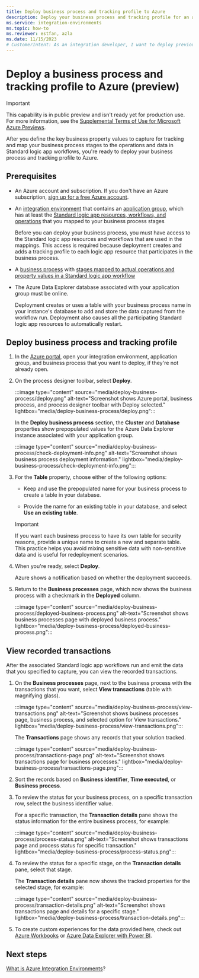 ```yaml
---
title: Deploy business process and tracking profile to Azure
description: Deploy your business process and tracking profile for an application group in an integration environment to Standard logic apps in Azure.
ms.service: integration-environments
ms.topic: how-to
ms.reviewer: estfan, azla
ms.date: 11/15/2023
# CustomerIntent: As an integration developer, I want to deploy previously created business processes and tracking profiles to deployed Standard logic app resources so I can capture and track key business data moving through my deployed resources.
---
```


# Deploy a business process and tracking profile to Azure (preview)

> [!IMPORTANT]
>
> This capability is in public preview and isn't ready yet for production use. For more information, see the 
> [Supplemental Terms of Use for Microsoft Azure Previews](https://azure.microsoft.com/support/legal/preview-supplemental-terms/).

After you define the key business property values to capture for tracking and map your business process stages to the operations and data in Standard logic app workflows, you're ready to deploy your business process and tracking profile to Azure.

## Prerequisites

- An Azure account and subscription. If you don't have an Azure subscription, [sign up for a free Azure account](https://azure.microsoft.com/free/?WT.mc_id=A261C142F).

- An [integration environment](create-integration-environment.md) that contains an [application group](create-application-group.md), which has at least the [Standard logic app resources, workflows, and operations](../logic-apps/create-single-tenant-workflows-azure-portal.md) that you mapped to your business process stages

  Before you can deploy your business process, you must have access to the Standard logic app resources and workflows that are used in the mappings. This access is required because deployment creates and adds a tracking profile to each logic app resource that participates in the business process.
 
- A [business process](create-business-process.md) with [stages mapped to actual operations and property values in a Standard logic app workflow](map-business-process-workflow.md)

- The Azure Data Explorer database associated with your application group must be online.

  Deployment creates or uses a table with your business process name in your instance's database to add and store the data captured from the workflow run. Deployment also causes all the participating Standard logic app resources to automatically restart.

<a name="deploy-business-process-tracking"></a>

## Deploy business process and tracking profile

1. In the [Azure portal](https://portal.azure.com), open your integration environment, application group, and business process that you want to deploy, if they're not already open.

1. On the process designer toolbar, select **Deploy**.

   :::image type="content" source="media/deploy-business-process/deploy.png" alt-text="Screenshot shows Azure portal, business process, and process designer toolbar with Deploy selected." lightbox="media/deploy-business-process/deploy.png":::

   In the **Deploy business process** section, the **Cluster** and **Database** properties show prepopulated values for the Azure Data Explorer instance associated with your application group.

   :::image type="content" source="media/deploy-business-process/check-deployment-info.png" alt-text="Screenshot shows business process deployment information." lightbox="media/deploy-business-process/check-deployment-info.png":::

1. For the **Table** property, choose either of the following options:

   - Keep and use the prepopulated name for your business process to create a table in your database.

   - Provide the name for an existing table in your database, and select **Use an existing table**.
   
   > [!IMPORTANT]
   >
   > If you want each business process to have its own table for security reasons, provide a 
   > unique name to create a new and separate table. This practice helps you avoid mixing 
   > sensitive data with non-sensitive data and is useful for redeployment scenarios.

1. When you're ready, select **Deploy**.

   Azure shows a notification based on whether the deployment succeeds.

1. Return to the **Business processes** page, which now shows the business process with a checkmark in the **Deployed** column.

   :::image type="content" source="media/deploy-business-process/deployed-business-process.png" alt-text="Screenshot shows business processes page with deployed business process." lightbox="media/deploy-business-process/deployed-business-process.png":::

<a name="view-transactions"></a>

## View recorded transactions

After the associated Standard logic app workflows run and emit the data that you specified to capture, you can view the recorded transactions.

1. On the **Business processes** page, next to the business process with the transactions that you want, select **View transactions** (table with magnifying glass).

   :::image type="content" source="media/deploy-business-process/view-transactions.png" alt-text="Screenshot shows business processes page, business process, and selected option for View transactions." lightbox="media/deploy-business-process/view-transactions.png":::

   The **Transactions** page shows any records that your solution tracked. 

   :::image type="content" source="media/deploy-business-process/transactions-page.png" alt-text="Screenshot shows transactions page for business processes." lightbox="media/deploy-business-process/transactions-page.png":::

1. Sort the records based on **Business identifier**, **Time executed**, or **Business process**. 

1. To review the status for your business process, on a specific transaction row, select the business identifier value.

   For a specific transaction, the **Transaction details** pane shows the status information for the entire business process, for example:

   :::image type="content" source="media/deploy-business-process/process-status.png" alt-text="Screenshot shows transactions page and process status for specific transaction." lightbox="media/deploy-business-process/process-status.png":::

1. To review the status for a specific stage, on the **Transaction details** pane, select that stage.

   The **Transaction details** pane now shows the tracked properties for the selected stage, for example:

   :::image type="content" source="media/deploy-business-process/transaction-details.png" alt-text="Screenshot shows transactions page and details for a specific stage." lightbox="media/deploy-business-process/transaction-details.png":::

1. To create custom experiences for the data provided here, check out [Azure Workbooks](../azure-monitor/visualize/workbooks-overview.md) or [Azure Data Explorer with Power BI](/azure/data-explorer/power-bi-data-connector?tabs=web-ui).

## Next steps

[What is Azure Integration Environments](overview.md)?
